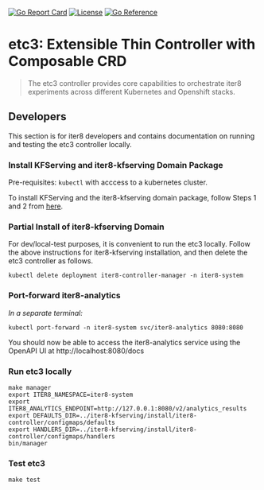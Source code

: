 [![Go Report Card](https://goreportcard.com/badge/github.com/iter8-tools/etc3)](https://goreportcard.com/report/github.com/iter8-tools/etc3)
[![License](https://img.shields.io/badge/License-Apache%202.0-blue.svg)](https://opensource.org/licenses/Apache-2.0)
[![Go Reference](https://pkg.go.dev/badge/github.com/iter8-tools/default-tasks.svg)](https://pkg.go.dev/github.com/iter8-tools/etc3)

# etc3: Extensible Thin Controller with Composable CRD

> The etc3 controller provides core capabilities to orchestrate iter8 experiments across different Kubernetes and Openshift stacks.

## Developers

This section is for iter8 developers and contains documentation on running and testing the etc3 controller locally.

### Install KFServing and iter8-kfserving Domain Package
Pre-requisites: `kubectl` with acccess to a kubernetes cluster.

To install KFServing and the iter8-kfserving domain package, follow Steps 1 and 2 from [here](https://github.com/iter8-tools/iter8-kfserving#quick-start-on-minikube).

### Partial Install of iter8-kfserving Domain
For dev/local-test purposes, it is convenient to run the etc3 locally. Follow the above instructions for iter8-kfserving installation, and then delete the etc3 controller as follows.

```
kubectl delete deployment iter8-controller-manager -n iter8-system
```

### Port-forward iter8-analytics
*In a separate terminal:*

```
kubectl port-forward -n iter8-system svc/iter8-analytics 8080:8080
```

You should now be able to access the iter8-analytics service using the OpenAPI UI at http://localhost:8080/docs

### Run etc3 locally
```
make manager
export ITER8_NAMESPACE=iter8-system
export ITER8_ANALYTICS_ENDPOINT=http://127.0.0.1:8080/v2/analytics_results
export DEFAULTS_DIR=../iter8-kfserving/install/iter8-controller/configmaps/defaults
export HANDLERS_DIR=../iter8-kfserving/install/iter8-controller/configmaps/handlers
bin/manager
``` 

### Test etc3
```
make test
```
